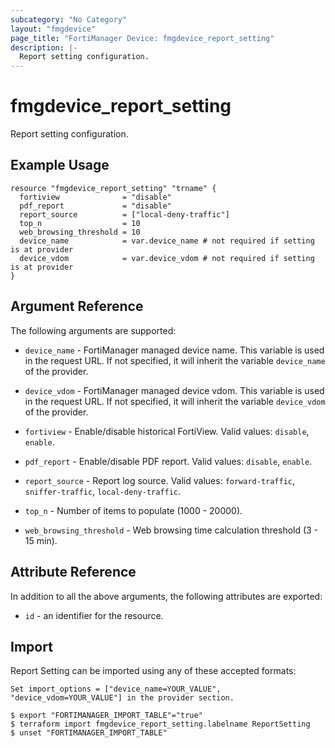 ```yaml
---
subcategory: "No Category"
layout: "fmgdevice"
page_title: "FortiManager Device: fmgdevice_report_setting"
description: |-
  Report setting configuration.
---
```


# fmgdevice_report_setting
Report setting configuration.

## Example Usage

```hcl
resource "fmgdevice_report_setting" "trname" {
  fortiview              = "disable"
  pdf_report             = "disable"
  report_source          = ["local-deny-traffic"]
  top_n                  = 10
  web_browsing_threshold = 10
  device_name            = var.device_name # not required if setting is at provider
  device_vdom            = var.device_vdom # not required if setting is at provider
}
```

## Argument Reference


The following arguments are supported:

* `device_name` - FortiManager managed device name. This variable is used in the request URL. If not specified, it will inherit the variable `device_name` of the provider.
* `device_vdom` - FortiManager managed device vdom. This variable is used in the request URL. If not specified, it will inherit the variable `device_vdom` of the provider.

* `fortiview` - Enable/disable historical FortiView. Valid values: `disable`, `enable`.

* `pdf_report` - Enable/disable PDF report. Valid values: `disable`, `enable`.

* `report_source` - Report log source. Valid values: `forward-traffic`, `sniffer-traffic`, `local-deny-traffic`.

* `top_n` - Number of items to populate (1000 - 20000).
* `web_browsing_threshold` - Web browsing time calculation threshold (3 - 15 min).


## Attribute Reference

In addition to all the above arguments, the following attributes are exported:
* `id` - an identifier for the resource.

## Import

Report Setting can be imported using any of these accepted formats:
```
Set import_options = ["device_name=YOUR_VALUE", "device_vdom=YOUR_VALUE"] in the provider section.

$ export "FORTIMANAGER_IMPORT_TABLE"="true"
$ terraform import fmgdevice_report_setting.labelname ReportSetting
$ unset "FORTIMANAGER_IMPORT_TABLE"
```

